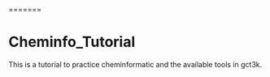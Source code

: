 

=======
# Cheminfo_Tutorial
This is a tutorial to practice cheminformatic and the available tools in gct3k.

